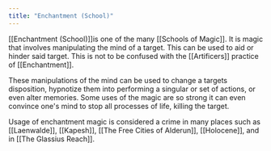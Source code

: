 ```yaml
---
title: "Enchantment (School)"
---
```

[[Enchantment (School)]]is one of the many [[Schools of Magic]]. It is magic that involves manipulating the mind of a target. This can be used to aid or hinder said target. This is not to be confused with the [[Artificers]] practice of [[Enchantment]].

These manipulations of the mind can be used to change a targets disposition, hypnotize them into performing a singular or set of actions, or even alter memories. Some uses of the magic are so strong it can even convince one's mind to stop all processes of life, killing the target.

Usage of enchantment magic is considered a crime in many places such as [[Laenwalde]], [[Kapesh]], [[The Free Cities of Alderun]], [[Holocene]], and in [[The Glassius Reach]].